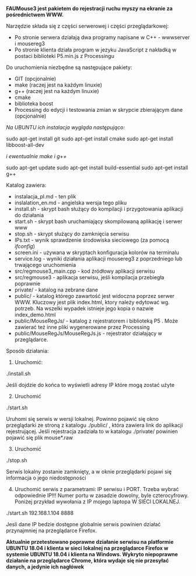 **FAUMouse3 jest pakietem do rejestracji ruchu myszy na ekranie za pośrednictwem WWW.**

Narzędzie składa się z części serwerowej i części przeglądarkowej:
- Po stronie serwera działają dwa programy napisane w C++ - wwwserver i mousereg3 
- Po stronie klienta działa program w jezyku JavaScript z nakładką w postaci biblioteki P5.min.js z Processingu

Do uruchomienia niezbędne są następujące pakiety:
- GIT (opcjonalnie)
- make (raczej jest na każdym linuxie)
- g++ (raczej jest na każdym linuxie)
- cmake
- biblioteka boost
- Processing do edycji i testowania zmian w skrypcie zbierającym dane (opcjonalnie)

*Na UBUNTU ich instalacja wygląda następująco:*

sudo apt-get install git
sudo apt-get install cmake
sudo apt-get install libboost-all-dev

*i ewentualnie make i g++*

sudo apt-get update
sudo apt-get install build-essential
sudo apt-get install g++

Katalog zawiera:

- instalacja_pl.md - ten plik
- inslalation_en.md - angielska wersja tego pliku
- install.sh - skrypt bash służący do kompilacji i przygotowania aplikacji do działania
- start.sh - skrypt bash uruchamiający skompilowaną aplikację i serwer www 
- stop.sh - skrypt służący do zamknięcia serwisu
- IPs.txt - wynik sprawdzenie środowiska sieciowego (za pomocą *ifconfig*)
- screen.ini - używana w skryptach konfiguracja kolorów na terminalu
- service.log - wyniki działania aplikacji mousereg3 z poprzedniego lub trwającego uruchomienia
- src/regmouse3_main.cpp - kod źródłowy aplikacji serwisu
- src/regmouse3 - aplikacja serwisu, jeśli kompilacja przebiegła poprawnie
- private/ - katalog na zebrane dane
- public/ - katalog którego zawartość jest widoczna poprzez serwer WWW. Kluczowy jest plik index.html, ktory należy edytować wg. potrzeb. Na wszelki wypadek istnieje jego kopia o nazwie index_demo.html
- public/MouseRegJs/ - katalog z rejestratorem i biblioteką P5 . Może zawierać też inne pliki wygenerowane przez Processing
- public/MouseRegJs/MouseRegJs.js - rejestrator działający w przeglądarce.

Sposób działania:

1) Uruchomić:

./install.sh

Jeśli dojdzie do końca to wyświetli adresy IP które mogą zostać użyte

2) Uruchomić 

./start.sh

Uruhomi się serwis w wersji lokalnej. Powinno pojawić się okno przeglądarki ze stroną z katalogu ./public/ , która zawiera link do aplikacji rejestrującej. Jeśli rejestracja zadziała to w katalogu ./private/ powinien pojawić się plik mouse*.raw 

3) Uruchomić 

./stop.sh

Serwis lokalny zostanie zamknięty, a w oknie przeglądarki pojawi się informacja o jego niedostępności

4) Uruchomić serwis z parametrami: IP serwisu i PORT. Trzeba wybrać odpowiednie IP!!! Numer portu w zasadzie dowolny, byle czterocyfrowy. Poniżej przykład wywołania z IP mojego laptopa W SIECI LOKALNEJ.

./start.sh  192.168.1.104 8888

Jesli dane IP bedzie dostępne globalnie serwis powinien działać przynajmniej na przeglądarce Firefox.

**Aktualnie przetestowano poprawne działanie serwisu na platformie UBUNTU 18.04 i klienta w sieci lokalnej na przeglądarce Firefox w systemie UBUNTU 18.04 i klienta na Windows. Wykryto niepoprawne działanie na przeglądarce Chrome, która wydaje się nie przesyłać danych, a jedynie ich nagłówek**

